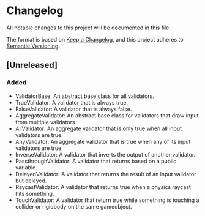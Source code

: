 # Changelog

All notable changes to this project will be documented in this file.

The format is based on [Keep a Changelog](https://keepachangelog.com/en/1.0.0/),
and this project adheres to [Semantic Versioning](https://semver.org/spec/v2.0.0.html).

## [Unreleased]

### Added 

 - ValidatorBase: An abstract base class for all validators.
 - TrueValidator: A validator that is always true.
 - FalseValidator: A validator that is always false.
 - AggregateValidator: An abstract base class for validators that draw input from multiple validators.
 - AllValidator: An aggregate validator that is only true when all input validators are true.
 - AnyValidator: An aggregate validator that is true when any of its input validators are true.
 - InverseValidator: A validator that inverts the output of another validator.
 - PassthroughValidator: A validator that returns based on a public variable.
 - DelayedValidator: A validator that returns the result of an input validator but delayed.
 - RaycastValidator: A validator that returns true when a physics raycast hits something.
 - TouchValidator: A validator that return true while something is touching a collider or rigidbody on the same gameobject.
